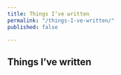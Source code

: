 ```yaml
---
title: Things I’ve written
permalink: "/things-I-ve-written/"
published: false

---
```

## Things I’ve written